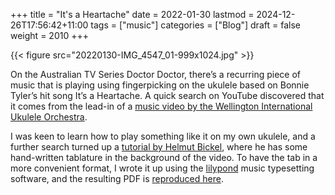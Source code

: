 +++
title = "It's a Heartache"
date = 2022-01-30
lastmod = 2024-12-26T17:56:42+11:00
tags = ["music"]
categories = ["Blog"]
draft = false
weight = 2010
+++

{{< figure src="20220130-IMG_4547_01-999x1024.jpg" >}}

On the Australian TV Series Doctor Doctor, there’s a recurring piece of music that is playing using fingerpicking on the ukulele based on Bonnie Tyler’s hit song It’s a Heartache. A quick search on YouTube discovered that it comes from the lead-in of a [music video by the Wellington International Ukulele Orchestra](https://youtu.be/GqynAAYdLW8).

I was keen to learn how to play something like it on my own ukulele, and a further search turned up a [tutorial by Helmut Bickel](https://youtu.be/pCswBsuddrc), where he has some hand-written tablature in the background of the video. To have the tab in a more convenient format, I wrote it up using the [lilypond](http://lilypond.org/) music typesetting software, and the resulting PDF is [reproduced here](20220130-heartache-tab.pdf).
